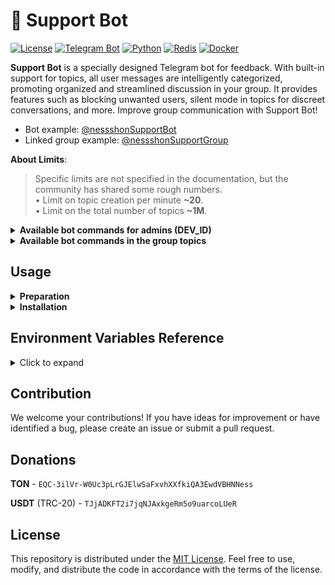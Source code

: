 # 🤖 Support Bot

[![License](https://img.shields.io/github/license/tonmendon/ton-subdomain)](https://github.com/tonmendon/ton-subdomain/blob/main/LICENSE)
[![Telegram Bot](https://img.shields.io/badge/Bot-grey?logo=telegram)](https://core.telegram.org/bots)
[![Python](https://img.shields.io/badge/Python-3.10-blue.svg)](https://www.python.org/downloads/release/python-3100/)
[![Redis](https://img.shields.io/badge/Redis-Yes?logo=redis&color=white)](https://redis.io/)
[![Docker](https://img.shields.io/badge/Docker-blue?logo=docker&logoColor=white)](https://www.docker.com/)

**Support Bot** is a specially designed Telegram bot for feedback. With built-in support for topics, all user messages
are intelligently categorized, promoting organized and streamlined discussion in your group. It provides features such
as blocking unwanted users, silent mode in topics for discreet conversations, and more. Improve group communication with
Support Bot!

* Bot example: [@nessshonSupportBot](https://t.me/nessshonSupportBot)
* Linked group example: [@nessshonSupportGroup](https://t.me/nessshonSupportGroup)

**About Limits**:
<blockquote>
Specific limits are not specified in the documentation, but the community has shared some rough numbers. 
<br>
• Limit on topic creation per minute <b>~20</b>.
<br>
• Limit on the total number of topics <b>~1M</b>.
</blockquote>

<details>
<summary><b>Available bot commands for admins (DEV_ID)</b></summary>

* `/newsletter` - Open the newsletter menu.

  Use this command to initiate a newsletter for users.
  **Note**: This command works only in private chats.

</details>

<details>
<summary><b>Available bot commands in the group topics</b></summary>

* `/ban` - Block/Unblock User.

  Use this command to block or unblock a user, controlling the receipt of messages from them.

* `/silent` - Activate/Deactivate Silent Mode.

  Enable or disable silent mode to prevent messages from being sent to the user.

* `/information` - User Information.

  Receive a message containing basic information about the user.

</details>

## Usage

<details>
<summary><b>Preparation</b></summary>

1. Create a bot via [@BotFather](https://t.me/BotFather) and save the TOKEN (referred to as `BOT_TOKEN` later).
2. Create a group and enable topics in the group settings.
3. Add the created bot to the group as an admin and grant it the necessary rights to manage topics.
4. Add the bot [What's my Telegram ID?](https://t.me/my_id_bot) to the group and save the group ID (referred to
   as `BOT_GROUP_ID` later).
5. Optionally, customize the bot texts to fit your needs in the file
   named [texts](https://github.com/nessshon/support-bot/tree/main/app/bot/utils/texts.py).
6. Optionally, add the language you need
   to [SUPPORTED_LANGUAGES](https://github.com/nessshon/support-bot/tree/main/app/bot/utils/texts.py#L4)
   and add the appropriate codes to
   the [data](https://github.com/nessshon/support-bot/tree/main/app/bot/utils/texts.py#L49).

</details>

<details>
<summary><b>Installation</b></summary>

1. Clone the repository:

    ```bash
    git clone https://github.com/nessshon/support-bot.git
    ```

2. Change into the bot directory:

    ```bash
    cd support-bot
    ```
3. Clone environment variables file:

   ```bash
   cp .env.example .env
   ```

4. Configure [environment variables](#environment-variables-reference) variables file:

   ```bash
   nano .env
   ```

5. Running a bot in a docker container:

   ```bash
   docker-compose up --build
   ```

</details>

## Environment Variables Reference

<details>
<summary>Click to expand</summary>

Here is a comprehensive reference guide for the environment variables used in the project:

| Variable       | Type  | Description                                                   | Example               |
|----------------|-------|---------------------------------------------------------------|-----------------------|
| `BOT_TOKEN`    | `str` | Bot token, obtained from [@BotFather](https://t.me/BotFather) | `123456:qweRTY`       | 
| `BOT_DEV_ID`   | `int` | User ID of the bot developer or admin                         | `123456789`           |
| `BOT_GROUP_ID` | `str` | Group ID where the bot operates                               | `-100123456789`       |
| `BOT_EMOJI_ID` | `str` | The custom emoji ID for the group's topic.                    | `5417915203100613993` |
| `REDIS_HOST`   | `str` | The hostname or IP address of the Redis server                | `redis`               |
| `REDIS_PORT`   | `int` | The port number on which the Redis server is running          | `6379`                |
| `REDIS_DB`     | `int` | The Redis database number                                     | `1`                   |

<details>
<summary>List of supporting custom emoji ID's</summary>

`5434144690511290129` - 📰

`5312536423851630001` - 💡

`5312016608254762256` - ⚡️

`5377544228505134960` - 🎙

`5418085807791545980` - 🔝

`5370870893004203704` - 🗣

`5420216386448270341` - 🆒

`5379748062124056162` - ❗️

`5373251851074415873` - 📝

`5433614043006903194` - 📆

`5357315181649076022` - 📁

`5309965701241379366` - 🔎

`5309984423003823246` - 📣

`5312241539987020022` - 🔥

`5312138559556164615` - ❤️

`5377316857231450742` - ❓

`5350305691942788490` - 📈

`5350713563512052787` - 📉

`5309958691854754293` - 💎

`5350452584119279096` - 💰

`5309929258443874898` - 💸

`5377690785674175481` - 🪙

`5310107765874632305` - 💱

`5377438129928020693` - ⁉️

`5309950797704865693` - 🎮

`5350554349074391003` - 💻

`5409357944619802453` - 📱

`5312322066328853156` - 🚗

`5312486108309757006` - 🏠

`5310029292527164639` - 💘

`5310228579009699834` - 🎉

`5377498341074542641` - ‼️

`5312315739842026755` - 🏆

`5408906741125490282` - 🏁

`5368653135101310687` - 🎬

`5310045076531978942` - 🎵

`5420331611830886484` - 🔞

`5350481781306958339` - 📚

`5357107601584693888` - 👑

`5375159220280762629` - ⚽️

`5384327463629233871` - 🏀

`5350513667144163474` - 📺

`5357121491508928442` - 👀

`5357185426392096577` - 🫦

`5310157398516703416` - 🍓

`5310262535021142850` - 💄

`5368741306484925109` - 👠

`5348436127038579546` - ✈️

`5357120306097956843` - 🧳

`5310303848311562896` - 🏖

`5350424168615649565` - ⛅️

`5413625003218313783` - 🦄

`5350699789551935589` - 🛍

`5377478880577724584` - 👜

`5310303848311562896` - 🏖

`5350424168615649565` - ⛅️

`5413625003218313783` - 🦄

`5350699789551935589` - 🛍

`5377478880577724584` - 👜

`5431492767249342908` - 🛒

`5350497316203668441` - 🚂

`5350422527938141909` - 🛥

`5418196338774907917` - 🏔

`5350648297189023928` - 🏕

`5309832892262654231` - 🤖

`5350751634102166060` - 🪩

`5377624166436445368` - 🎟

`5386395194029515402` - 🏴

`5350387571199319521` - 🗳

`5357419403325481346` - 🎓

`5368585403467048206` - 🔭

`5377580546748588396` - 🔬

`5377317729109811382` - 🎶

`5382003830487523366` - 🎤

`5357298525765902091` - 🕺

`5357370526597653193` - 💃

`5357188789351490453` - 🪖

`5348227245599105972` - 💼

`5411138633765757782` - 🧪

`5386435923204382258` - 👨

`5377675010259297233` - 👶

`5386609083400856174` - 🤰

`5368808634392257474` - 💅

`5350548830041415279` - 🏛

`5355127101970194557` - 🧮

`5386379624773066504` - 🖨

`5377494501373780436` - 👮

`5350307998340226571` - 🩺

`5310094636159607472` - 💊

`5310139157790596888` - 💉

`5377468357907849200` - 🧼

`5418115271267197333` - 🪪

`5372819184658949787` - 🛃

`5350344462612570293` - 🍽

`5384574037701696503` - 🐟

`5310039132297242441` - 🎨

`5350658016700013471` - 🎭

`5357504778685392027` - 🎩

`5350367161514732241` - 🔮

`5350520238444126134` - 🍹

`5310132165583840589` - 🎂

`5350392020785437399` - ☕️

`5350406176997646350` - 🍣

`5350403544182694064` - 🍔

`5350444672789519765` - 🍕

`5312424913615723286` - 🦠

`5417915203100613993` - 💬

`5312054580060625569` - 🎄

`5309744892677727325` - 🎃

`5238156910363950406` - ✍️

`5235579393115438657` - ⭐️

`5237699328843200968` - ✅

`5238027455754680851` - 🎖

`5238234236955148254` - 🤡

`5237889595894414384` - 🧠

`5237999392438371490` - 🦮

`5235912661102773458` - 🐈

</details>

</details>

## Contribution

We welcome your contributions! If you have ideas for improvement or have identified a bug, please create an issue or
submit a pull request.

## Donations

**TON** - `EQC-3ilVr-W0Uc3pLrGJElwSaFxvhXXfkiQA3EwdVBHNNess`

**USDT** (TRC-20) - `TJjADKFT2i7jqNJAxkgeRm5o9uarcoLUeR`

## License

This repository is distributed under the [MIT License](LICENSE).
Feel free to use, modify, and distribute the code in accordance with the terms of the license.
